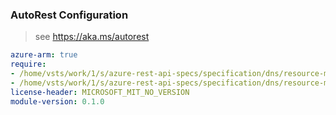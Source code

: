 ### AutoRest Configuration

> see https://aka.ms/autorest

``` yaml
azure-arm: true
require:
- /home/vsts/work/1/s/azure-rest-api-specs/specification/dns/resource-manager/readme.md
- /home/vsts/work/1/s/azure-rest-api-specs/specification/dns/resource-manager/readme.go.md
license-header: MICROSOFT_MIT_NO_VERSION
module-version: 0.1.0

```